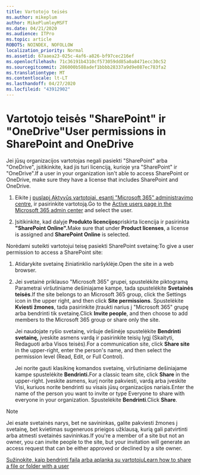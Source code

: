 ```yaml
---
title: Vartotojo teisės
ms.author: mikeplum
author: MikePlumleyMSFT
ms.date: 04/21/2020
ms.audience: ITPro
ms.topic: article
ROBOTS: NOINDEX, NOFOLLOW
localization_priority: Normal
ms.assetid: 67aaea23-025c-4af6-a826-bf97cec216ef
ms.openlocfilehash: 71c36191b4310cf573059dd85a0a8471ecc30c52
ms.sourcegitcommit: 286000b588adef1bbbb28337a9d9e087ec783fa2
ms.translationtype: MT
ms.contentlocale: lt-LT
ms.lasthandoff: 04/27/2020
ms.locfileid: "43912902"
---
```

# <a name="user-permissions-in-sharepoint-and-onedrive"></a><span data-ttu-id="481a4-102">Vartotojo teisės "SharePoint" ir "OneDrive"</span><span class="sxs-lookup"><span data-stu-id="481a4-102">User permissions in SharePoint and OneDrive</span></span>

<span data-ttu-id="481a4-103">Jei jūsų organizacijos vartotojas negali pasiekti "SharePoint" arba "OneDrive", įsitikinkite, kad jis turi licenciją, kurioje yra "SharePoint" ir "OneDrive".</span><span class="sxs-lookup"><span data-stu-id="481a4-103">If a user in your organization isn't able to access SharePoint or OneDrive, make sure they have a license that includes SharePoint and OneDrive.</span></span> 
  
1. <span data-ttu-id="481a4-104">Eikite į [puslapį Aktyvūs vartotojai, esantį "Microsoft 365" administravimo centre,](https://portal.office.com/adminportal/home#/users) ir pasirinkite vartotoją.</span><span class="sxs-lookup"><span data-stu-id="481a4-104">Go to the [Active users page in the Microsoft 365 admin center](https://portal.office.com/adminportal/home#/users) and select the user.</span></span> 
    
2. <span data-ttu-id="481a4-105">Įsitikinkite, kad dalyje **Produkto licencijos**priskirta licencija ir pasirinkta **"SharePoint Online".**</span><span class="sxs-lookup"><span data-stu-id="481a4-105">Make sure that under **Product licenses**, a license is assigned and **SharePoint Online** is selected.</span></span> 
    
 <span data-ttu-id="481a4-106">Norėdami suteikti vartotojui teisę pasiekti SharePoint svetainę:</span><span class="sxs-lookup"><span data-stu-id="481a4-106">To give a user permission to access a SharePoint site:</span></span> 
  
1. <span data-ttu-id="481a4-107">Atidarykite svetainę žiniatinklio naršyklėje.</span><span class="sxs-lookup"><span data-stu-id="481a4-107">Open the site in a web browser.</span></span>
    
2. <span data-ttu-id="481a4-108">Jei svetainė priklauso "Microsoft 365" grupei, spustelėkite piktogramą Parametrai viršutiniame dešiniajame kampe, tada spustelėkite **Svetainės teisės**.</span><span class="sxs-lookup"><span data-stu-id="481a4-108">If the site belongs to an Microsoft 365 group, click the Settings icon in the upper right, and then click **Site permissions**.</span></span> <span data-ttu-id="481a4-109">Spustelėkite **Kviesti žmones**, tada pasirinkite įtraukti narius į "Microsoft 365" grupę arba bendrinti tik svetainę.</span><span class="sxs-lookup"><span data-stu-id="481a4-109">Click **Invite people**, and then choose to add members to the Microsoft 365 group or share only the site.</span></span> 
    
    <span data-ttu-id="481a4-110">Jei naudojate ryšio svetainę, viršuje dešinėje spustelėkite **Bendrinti svetainę,** įveskite asmens vardą ir pasirinkite teisių lygį (Skaityti, Redaguoti arba Visos teisės).</span><span class="sxs-lookup"><span data-stu-id="481a4-110">For a communication site, click **Share site** in the upper-right, enter the person's name, and then select the permission level (Read, Edit, or Full Control).</span></span> 
    
    <span data-ttu-id="481a4-111">Jei norite gauti klasikinę komandos svetainę, viršutiniame dešiniajame kampe spustelėkite **Bendrinti.**</span><span class="sxs-lookup"><span data-stu-id="481a4-111">For a classic team site, click **Share** in the upper-right.</span></span> <span data-ttu-id="481a4-112">Įveskite asmens, kurį norite pakviesti, vardą arba įveskite Visi, kuriuos norite bendrinti su visais jūsų organizacijos nariais.</span><span class="sxs-lookup"><span data-stu-id="481a4-112">Enter the name of the person you want to invite or type Everyone to share with everyone in your organization.</span></span> <span data-ttu-id="481a4-113">Spustelėkite **Bendrinti**.</span><span class="sxs-lookup"><span data-stu-id="481a4-113">Click **Share**.</span></span>
    
> [!NOTE]
> <span data-ttu-id="481a4-114">Jei esate svetainės narys, bet ne savininkas, galite pakviesti žmones į svetainę, bet kvietimas sugeneruos prieigos užklausą, kurią gali patvirtinti arba atmesti svetainės savininkas.</span><span class="sxs-lookup"><span data-stu-id="481a4-114">If you're a member of a site but not an owner, you can invite people to the site, but your invitation will generate an access request that can be either approved or declined by a site owner.</span></span> 
  
[<span data-ttu-id="481a4-115">Sužinokite, kaip bendrinti failą arba aplanką su vartotoju</span><span class="sxs-lookup"><span data-stu-id="481a4-115">Learn how to share a file or folder with a user</span></span>](https://go.microsoft.com/fwlink/?linkid=533408)
  

